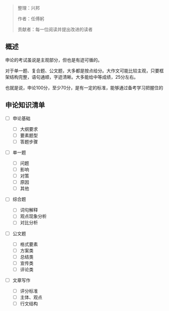 >整理：兴邦
>
>作者：任傅躬
>
>贡献者：每一位阅读并提出改进的读者
## 概述

申论的考试虽说是主观部分，但也是有迹可循的。

对于单一题、复合题、公文题，大多都是按点给分。大作文可能比较主观，只要框架结构完整，语句通顺，字迹清晰。大多能给中等成绩，25分左右。

也就是说，申论100分，至少70分，是有一定的标准，能够通过备考学习把握住的

## 申论知识清单

* [ ] 申论基础

  * [ ] 大纲要求
  * [ ] 要素题型
  * [ ] 答题步骤
* [ ] 单一题

  * [ ] 问题
  * [ ] 影响
  * [ ] 对策
  * [ ] 原因
  * [ ] 其他
* [ ] 综合题

  * [ ] 词句解释
  * [ ] 观点现象分析
  * [ ] 对比分析
* [ ] 公文题

  * [ ] 格式要素
  * [ ] 方案类
  * [ ] 总结类
  * [ ] 宣传类
  * [ ] 评论类
* [ ] 文章写作

  * [ ] 评分标准
  * [ ] 主体、观点
  * [ ] 行文结构